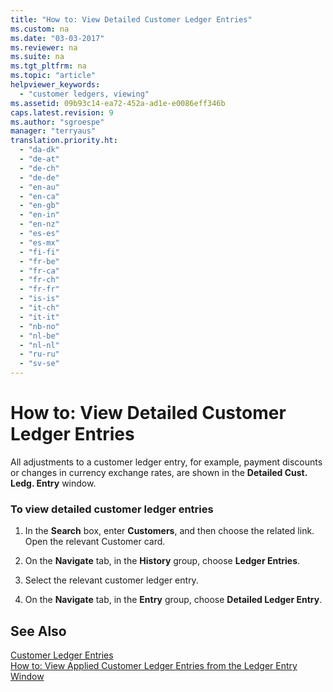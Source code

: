```yaml
---
title: "How to: View Detailed Customer Ledger Entries"
ms.custom: na
ms.date: "03-03-2017"
ms.reviewer: na
ms.suite: na
ms.tgt_pltfrm: na
ms.topic: "article"
helpviewer_keywords: 
  - "customer ledgers, viewing"
ms.assetid: 09b93c14-ea72-452a-ad1e-e0086eff346b
caps.latest.revision: 9
ms.author: "sgroespe"
manager: "terryaus"
translation.priority.ht: 
  - "da-dk"
  - "de-at"
  - "de-ch"
  - "de-de"
  - "en-au"
  - "en-ca"
  - "en-gb"
  - "en-in"
  - "en-nz"
  - "es-es"
  - "es-mx"
  - "fi-fi"
  - "fr-be"
  - "fr-ca"
  - "fr-ch"
  - "fr-fr"
  - "is-is"
  - "it-ch"
  - "it-it"
  - "nb-no"
  - "nl-be"
  - "nl-nl"
  - "ru-ru"
  - "sv-se"
---
```

# How to: View Detailed Customer Ledger Entries
All adjustments to a customer ledger entry, for example, payment discounts or changes in currency exchange rates, are shown in the **Detailed Cust. Ledg. Entry** window.  
  
### To view detailed customer ledger entries  
  
1.  In the **Search** box, enter **Customers**, and then choose the related link. Open the relevant Customer card.  
  
2.  On the **Navigate** tab, in the **History** group, choose **Ledger Entries**.  
  
3.  Select the relevant customer ledger entry.  
  
4.  On the **Navigate** tab, in the **Entry** group, choose **Detailed Ledger Entry**.  
  
## See Also  
 [Customer Ledger Entries](../Topic/\($%20N_25%20Customer%20Ledger%20Entries%20$\).md)   
 [How to: View Applied Customer Ledger Entries from the Ledger Entry Window](../Finance/how-to-view-applied-customer-ledger-entries-from-the-ledger-entry-window.md)